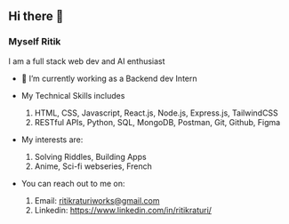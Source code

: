 ## Hi there 👋 
### Myself Ritik
I am a full stack web dev and AI enthusiast
<!--
**ritikraturi/ritikraturi** is a ✨ _special_ ✨ repository because its `README.md` (this file) appears on your GitHub profile.

Here are some ideas to get you started:

- 👯 I’m looking to collaborate on ...
- 🤔 I’m looking for help with ...
- 💬 Ask me about ...
- 😄 Pronouns: ...
- ⚡ Fun fact: ...
-->
- 🔭 I’m currently working as a Backend dev Intern

- My Technical Skills includes
  1. HTML, CSS, Javascript, React.js, Node.js, Express.js, TailwindCSS
  2. RESTful APIs, Python, SQL, MongoDB, Postman, Git, Github, Figma

- My interests are:
  1. Solving Riddles, Building Apps
  2. Anime, Sci-fi webseries, French
     
- You can reach out to me on:
  1. Email:        ritikraturiworks@gmail.com
  2. Linkedin:     https://www.linkedin.com/in/ritikraturi/
